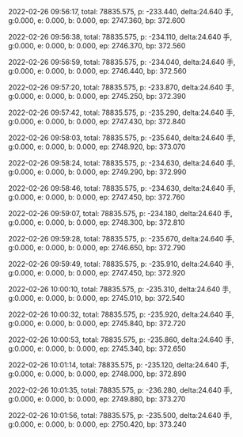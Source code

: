 2022-02-26 09:56:17, total: 78835.575, p: -233.440, delta:24.640 手, g:0.000, e: 0.000, b: 0.000, ep: 2747.360, bp: 372.600

2022-02-26 09:56:38, total: 78835.575, p: -234.110, delta:24.640 手, g:0.000, e: 0.000, b: 0.000, ep: 2746.370, bp: 372.560

2022-02-26 09:56:59, total: 78835.575, p: -234.040, delta:24.640 手, g:0.000, e: 0.000, b: 0.000, ep: 2746.440, bp: 372.560

2022-02-26 09:57:20, total: 78835.575, p: -233.870, delta:24.640 手, g:0.000, e: 0.000, b: 0.000, ep: 2745.250, bp: 372.390

2022-02-26 09:57:42, total: 78835.575, p: -235.290, delta:24.640 手, g:0.000, e: 0.000, b: 0.000, ep: 2747.430, bp: 372.840

2022-02-26 09:58:03, total: 78835.575, p: -235.640, delta:24.640 手, g:0.000, e: 0.000, b: 0.000, ep: 2748.920, bp: 373.070

2022-02-26 09:58:24, total: 78835.575, p: -234.630, delta:24.640 手, g:0.000, e: 0.000, b: 0.000, ep: 2749.290, bp: 372.990

2022-02-26 09:58:46, total: 78835.575, p: -234.630, delta:24.640 手, g:0.000, e: 0.000, b: 0.000, ep: 2747.450, bp: 372.760

2022-02-26 09:59:07, total: 78835.575, p: -234.180, delta:24.640 手, g:0.000, e: 0.000, b: 0.000, ep: 2748.300, bp: 372.810

2022-02-26 09:59:28, total: 78835.575, p: -235.670, delta:24.640 手, g:0.000, e: 0.000, b: 0.000, ep: 2746.650, bp: 372.790

2022-02-26 09:59:49, total: 78835.575, p: -235.910, delta:24.640 手, g:0.000, e: 0.000, b: 0.000, ep: 2747.450, bp: 372.920

2022-02-26 10:00:10, total: 78835.575, p: -235.310, delta:24.640 手, g:0.000, e: 0.000, b: 0.000, ep: 2745.010, bp: 372.540

2022-02-26 10:00:32, total: 78835.575, p: -235.920, delta:24.640 手, g:0.000, e: 0.000, b: 0.000, ep: 2745.840, bp: 372.720

2022-02-26 10:00:53, total: 78835.575, p: -235.860, delta:24.640 手, g:0.000, e: 0.000, b: 0.000, ep: 2745.340, bp: 372.650

2022-02-26 10:01:14, total: 78835.575, p: -235.120, delta:24.640 手, g:0.000, e: 0.000, b: 0.000, ep: 2748.000, bp: 372.890

2022-02-26 10:01:35, total: 78835.575, p: -236.280, delta:24.640 手, g:0.000, e: 0.000, b: 0.000, ep: 2749.880, bp: 373.270

2022-02-26 10:01:56, total: 78835.575, p: -235.500, delta:24.640 手, g:0.000, e: 0.000, b: 0.000, ep: 2750.420, bp: 373.240